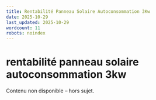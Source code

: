 ```yaml
---
title: Rentabilité Panneau Solaire Autoconsommation 3Kw
date: 2025-10-29
last_updated: 2025-10-29
wordcount: 11
robots: noindex
---
```


# rentabilité panneau solaire autoconsommation 3kw

Contenu non disponible – hors sujet.